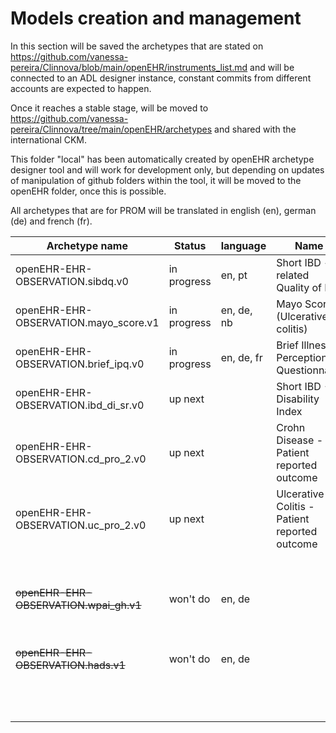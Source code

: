 # Models creation and management

In this section will be saved the archetypes that are stated on https://github.com/vanessa-pereira/Clinnova/blob/main/openEHR/instruments_list.md and will be connected to an ADL designer instance, constant commits from different accounts are expected to happen. 

Once it reaches a stable stage, will be moved to https://github.com/vanessa-pereira/Clinnova/tree/main/openEHR/archetypes and shared with the international CKM.

This folder "local" has been automatically created by openEHR archetype designer tool and will work for development only, but depending on updates of manipulation of github folders within the tool, it will be moved to the openEHR folder, once this is possible. 

All archetypes that are for PROM will be translated in english (en), german (de) and french (fr).



| Archetype name                         | Status      | language    | Name                                | comment             | Type        |
| -----------                            | ----------- |-----------  |-----------                          |-----------          |-----------  |
| openEHR-EHR-OBSERVATION.sibdq.v0       | in progress | en, pt      |Short IBD - related Quality of Life  |                     | PROM        |
| openEHR-EHR-OBSERVATION.mayo_score.v1  | in progress | en, de, nb  |Mayo Score (Ulcerative colitis)      |                     | PROM        |
| openEHR-EHR-OBSERVATION.brief_ipq.v0   | in progress | en, de, fr  |Brief Illness Perception Questionnaire|                    | PROM        |
| openEHR-EHR-OBSERVATION.ibd_di_sr.v0   | up next     |             |Short IBD - Disability Index          |                    | PROM        | 
| openEHR-EHR-OBSERVATION.cd_pro_2.v0    | up next     |             |Crohn Disease - Patient reported outcome|                  | PROM        |
| openEHR-EHR-OBSERVATION.uc_pro_2.v0    | up next     |             |Ulcerative Colitis - Patient reported outcome|             | PROM        |
|                                        |             |             |             |                         |             |
|                                        |             |             |             |                         |             |
| ~~openEHR-EHR-OBSERVATION.wpai_gh.v1~~ | won't do    | en, de      |             | cancelled, substituted by WPAI:CD and WPAI:UC|PROM        |
| ~~openEHR-EHR-OBSERVATION.hads.v1~~    | won't do    | en, de      |             | cancelled, substituted by PHQ-9              |PROM        |
|                                                           |             |             |             |                         |              |
|                                                           |             |             |             |                         |              |
|                                                           |             |             |             |                         |              |
|                                                           |             |             |             |                         |              |
|                                                           |             |             |             |                         |              |
|                                                           |             |             |             |                         |              |
|                                                           |             |             |             |                         |              |
|                                                           |             |             |             |                         |              |
|                                                           |             |             |             |                         |              |
|                                                           |             |             |             |                         |              |
|                                                           |             |             |             |                         |              |
